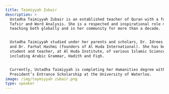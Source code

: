 ```yaml
---
title: Taimiyyah Zubair
description: >
  Ustadha Taimiyyah Zubair is an established teacher of Quran with a focus on
  Tafsir and Word Analysis. She is a respected and inspirational role model,
  teaching both globally and in her community for more than a decade.


  Ustadha Taimiyyah studied under her parents and scholars, Dr. Idrees Zubair
  and Dr. Farhat Hashmi (founders of Al Huda International). She has been a
  student and teacher, at Al Huda Institute, of various Islamic Sciences
  including Arabic Grammar, Hadith and Fiqh.


  Currently, Ustadha Taimiyyah is completing her Humanities degree with a
  President’s Entrance Scholarship at the University of Waterloo.
image: /img/taymiyyah zubair.png
type: speaker
---
```


